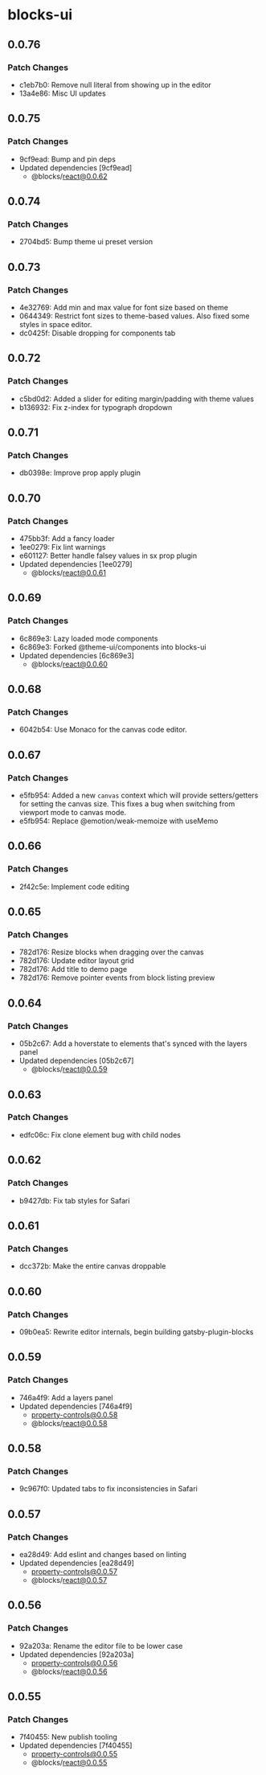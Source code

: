 # blocks-ui

## 0.0.76

### Patch Changes

- c1eb7b0: Remove null literal from showing up in the editor
- 13a4e86: Misc UI updates

## 0.0.75

### Patch Changes

- 9cf9ead: Bump and pin deps
- Updated dependencies [9cf9ead]
  - @blocks/react@0.0.62

## 0.0.74

### Patch Changes

- 2704bd5: Bump theme ui preset version

## 0.0.73

### Patch Changes

- 4e32769: Add min and max value for font size based on theme
- 0644349: Restrict font sizes to theme-based values. Also fixed some styles in space editor.
- dc0425f: Disable dropping for components tab

## 0.0.72

### Patch Changes

- c5bd0d2: Added a slider for editing margin/padding with theme values
- b136932: Fix z-index for typograph dropdown

## 0.0.71

### Patch Changes

- db0398e: Improve prop apply plugin

## 0.0.70

### Patch Changes

- 475bb3f: Add a fancy loader
- 1ee0279: Fix lint warnings
- e601127: Better handle falsey values in sx prop plugin
- Updated dependencies [1ee0279]
  - @blocks/react@0.0.61

## 0.0.69

### Patch Changes

- 6c869e3: Lazy loaded mode components
- 6c869e3: Forked @theme-ui/components into blocks-ui
- Updated dependencies [6c869e3]
  - @blocks/react@0.0.60

## 0.0.68

### Patch Changes

- 6042b54: Use Monaco for the canvas code editor.

## 0.0.67

### Patch Changes

- e5fb954: Added a new `canvas` context which will provide setters/getters for setting the canvas size. This fixes a bug when switching from viewport mode to canvas mode.
- e5fb954: Replace @emotion/weak-memoize with useMemo

## 0.0.66

### Patch Changes

- 2f42c5e: Implement code editing

## 0.0.65

### Patch Changes

- 782d176: Resize blocks when dragging over the canvas
- 782d176: Update editor layout grid
- 782d176: Add title to demo page
- 782d176: Remove pointer events from block listing preview

## 0.0.64

### Patch Changes

- 05b2c67: Add a hoverstate to elements that's synced with the layers panel
- Updated dependencies [05b2c67]
  - @blocks/react@0.0.59

## 0.0.63

### Patch Changes

- edfc06c: Fix clone element bug with child nodes

## 0.0.62

### Patch Changes

- b9427db: Fix tab styles for Safari

## 0.0.61

### Patch Changes

- dcc372b: Make the entire canvas droppable

## 0.0.60

### Patch Changes

- 09b0ea5: Rewrite editor internals, begin building gatsby-plugin-blocks

## 0.0.59

### Patch Changes

- 746a4f9: Add a layers panel
- Updated dependencies [746a4f9]
  - property-controls@0.0.58
  - @blocks/react@0.0.58

## 0.0.58

### Patch Changes

- 9c967f0: Updated tabs to fix inconsistencies in Safari

## 0.0.57

### Patch Changes

- ea28d49: Add eslint and changes based on linting
- Updated dependencies [ea28d49]
  - property-controls@0.0.57
  - @blocks/react@0.0.57

## 0.0.56

### Patch Changes

- 92a203a: Rename the editor file to be lower case
- Updated dependencies [92a203a]
  - property-controls@0.0.56
  - @blocks/react@0.0.56

## 0.0.55

### Patch Changes

- 7f40455: New publish tooling
- Updated dependencies [7f40455]
  - property-controls@0.0.55
  - @blocks/react@0.0.55
